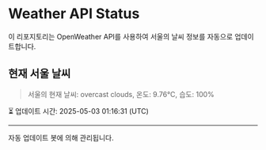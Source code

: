 
# Weather API Status

이 리포지토리는 OpenWeather API를 사용하여 서울의 날씨 정보를 자동으로 업데이트합니다.

## 현재 서울 날씨
> 서울의 현재 날씨: overcast clouds, 온도: 9.76°C, 습도: 100%

⏳ 업데이트 시간: 2025-05-03 01:16:31 (UTC)

---
자동 업데이트 봇에 의해 관리됩니다.
